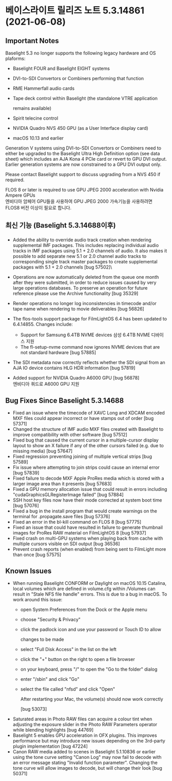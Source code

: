# 베이스라이트 릴리즈 노트 5.3.14861 (2021-06-08)

## Important Notes

Baselight 5.3 no longer supports the following legacy hardware and OS plaforms:

* Baselight FOUR and Baselight EIGHT systems
* DVI-to-SDI Convertors or Combiners performing that function
* RME Hammerfall audio cards
*   Tape deck control within Baselight (the standalone VTRE application

    remains available)
* Spirit telecine control
* NVIDIA Quadro NVS 450 GPU (as a User Interface display card)
* macOS 10.13 and earlier

Generation V systems using DVI-to-SDI Convertors or Combiners need to either be upgraded to the Baselight Ultra High Definition option (see data sheet) which includes an AJA Kona 4 PCIe card or revert to GPU DVI output. Earlier generation systems are now constrained to a GPU DVI output only.

Please contact Baselight support to discuss upgrading from a NVS 450 if required.

FLOS 8 or later is required to use GPU JPEG 2000 acceleration with Nvidia Ampere GPUs\
엔비디아 암페어 GPU들을 사용하여 GPU JPEG 2000 가속기능을 사용하려면 FLOS8 버전 이상이 필요로 합니다.&#x20;

## 최신 기능 (Baselight 5.3.14688이후)

###

* Added the ability to override audio track creation when rendering supplemental IMF packages. This includes replacing individual audio tracks in IMF packages using 5.1 + 2.0 channels of audio. It also makes it possible to add separate new 5.1 or 2.0 channel audio tracks to corresponding single track master packages to create supplemental packages with 5.1 + 2.0 channels \[bug 57502]\

* Operations are now automatically deleted from the queue one month after they were submitted, in order to reduce issues caused by very large operations databases. To preserve an operation for future reference please use the Archive functionality \[bug 35329]
* Render operations no longer log inconsistencies in timecode and/or tape name when rendering to movie deliverables \[bug 56826]
* The flos-tools support package for FilmLightOS 6.4 has been updated to 6.4.14855. Changes include:
  * Support for Samsung 6.4TB NVME devices 삼성 6.4TB NVME 디바이스 지원
  * The fl-setup-nvme command now ignores NVME devices that are not standard hardware \[bug 57885]
* The SDI metadata now correctly reflects whether the SDI signal from an AJA IO device contains HLG HDR information \[bug 57819]
* Added support for NVIDIA Quadro A6000 GPU \[bug 56878]\
  엔비디아 쿼드로 A6000 GPU 지원

## Bug Fixes Since Baselight 5.3.14688

* Fixed an issue where the timecode of XAVC Long and XDCAM encoded MXF files could appear incorrect or have stamps out of order \[bug 57371]
* Changed the structure of IMF audio MXF files created with Baselight to improve compatibility with other software \[bug 57512]
* Fixed bug that caused the current cursor in a multiple-cursor display layout to show an X failure if any of the other cursors failed (e.g. due to missing media) \[bug 57647]
* Fixed regression preventing joining of multiple vertical strips \[bug 57589]
* Fix issue where attempting to join strips could cause an internal error \[bug 57839]
* Fixed failure to decode MXF Apple ProRes media which is stored with a larger image area than it presents \[bug 57683]
* Fixed a GPU memory allocation issue that could result in errors including "cudaGraphicsGLRegisterImage failed" \[bug 57884]
* SSH host key files now have their mode corrected at system boot time \[bug 57076]
* Fixed a bug in the install program that would create warnings on the terminal for .propagate.save files \[bug 57376]
* Fixed an error in the bl-kill command on FLOS 8 \[bug 57775]
* Fixed an issue that could have resulted in failure to generate thumbnail images for ProRes RAW material on FilmLightOS 8 \[bug 57937]
* Fixed crash on multi-GPU systems when playing back from cache with multiple cursors visible on SDI output \[bug 36536]
* Prevent crash reports (when enabled) from being sent to FilmLight more than once \[bug 57575]

## Known Issues

* When running Baselight CONFORM or Daylight on macOS 10.15 Catalina, local volumes which are defined in volume.cfg within /Volumes can result in "Stale NFS file handle" errors. This is due to a bug in macOS. To work around this issue:
  * open System Preferences from the Dock or the Apple menu
  * choose "Security & Privacy"
  *   click the padlock icon and use your password or Touch ID to allow

      changes to be made
  * select "Full Disk Access" in the list on the left
  * click the "+" button on the right to open a file browser
  * on your keyboard, press "/" to open the "Go to the folder" dialog
  * enter "/sbin" and click "Go"
  *   select the file called "nfsd" and click "Open"

      After restarting your Mac, the volume(s) should now work correctly

      \[bug 53073]
* Saturated areas in Photo RAW files can acquire a colour tint when adjusting the exposure slider in the Photo RAW Parameters operator while blending highlights \[bug 44769]
* Baselight 5 enables GPU acceleration in OFX plugins. This improves performance but may introduce new issues depending on the 3rd-party plugin implementation \[bug 47224]
* Canon RAW media added to scenes in Baselight 5.1.10836 or earlier using the tone curve setting "Canon Log" may now fail to decode with an error message stating "Invalid function parameter". Changing the tone curve will allow images to decode, but will change their look \[bug 50371]
